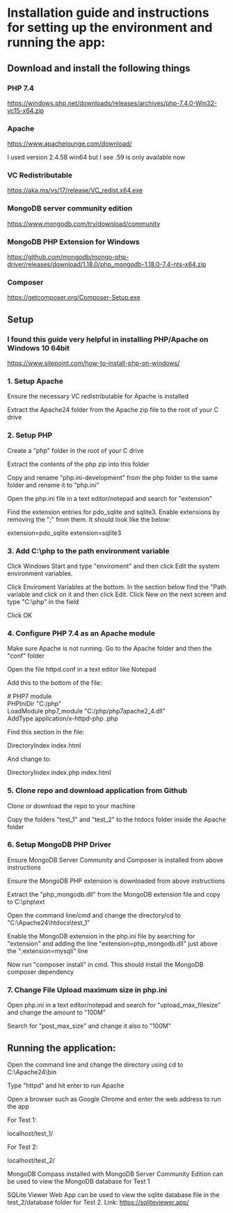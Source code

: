 # Installation guide and instructions for setting up the environment and running the app:

## Download and install the following things

### PHP 7.4
https://windows.php.net/downloads/releases/archives/php-7.4.0-Win32-vc15-x64.zip

### Apache

https://www.apachelounge.com/download/

I used version 2.4.58 win64 but I see .59 is only available now

### VC Redistributable

https://aka.ms/vs/17/release/VC_redist.x64.exe

### MongoDB server community edition

https://www.mongodb.com/try/download/community

### MongoDB PHP Extension for Windows

https://github.com/mongodb/mongo-php-driver/releases/download/1.18.0/php_mongodb-1.18.0-7.4-nts-x64.zip

### Composer

https://getcomposer.org/Composer-Setup.exe
<br />
## Setup

### I found this guide very helpful in installing PHP/Apache on Windows 10 64bit

https://www.sitepoint.com/how-to-install-php-on-windows/

### 1. Setup Apache

Ensure the necessary VC redistributable for Apache is installed

Extract the Apache24 folder from the Apache zip file to the root of your C drive

### 2. Setup PHP

Create a "php" folder in the root of your C drive

Extract the contents of the php zip into this folder

Copy and rename "php.ini-development" from the php folder to the same folder and rename it to "php.ini"

Open the php.ini file in a text editor/notepad and search for "extension"

Find the extension entries for pdo_sqlite and sqlite3. Enable extensions by removing the ";" from them. It should look like the below:

extension=pdo_sqlite
extension=sqlite3

### 3. Add C:\php to the path environment variable

Click Windows Start and type "enviroment" and then click Edit the system environment variables.

Click Enviroment Variables at the bottom. In the section below find the "Path variable and click on it and then click Edit. Click New on the next screen and type "C:\php" in the field

Click OK

### 4. Configure PHP 7.4 as an Apache module

Make sure Apache is not running. Go to the Apache folder and then the "conf" folder

Open the file httpd.conf in a text editor like Notepad

Add this to the bottom of the file:

\# PHP7 module<br/>
PHPIniDir "C:/php"<br/>
LoadModule php7_module "C:/php/php7apache2_4.dll"<br/>
AddType application/x-httpd-php .php

Find this section in the file:

<IfModule dir_module>
    DirectoryIndex index.html
</IfModule>

And change to:

<IfModule dir_module>
    DirectoryIndex index.php index.html
</IfModule>

### 5. Clone repo and download application from Github

Clone or download the repo to your machine

Copy the folders "test_1" and "test_2" to the htdocs folder inside the Apache folder

### 6. Setup MongoDB PHP Driver

Ensure MongoDB Server Community and Composer is installed from above instructions

Ensure the MongoDB PHP extension is downloaded from above instructions

Extract the "php_mongodb.dll" from the MongoDB extension file and copy to C:\php\ext

Open the command line/cmd and change the directory/cd to "C:\Apache24\htdocs\test_1"

Enable the MongoDB extension in the php.ini file by searching for "extension" and adding the line "extension=php_mongodb.dll" just above the ";extension=mysqli" line

Now run "composer install" in cmd. This should install the MongoDB composer dependency

### 7. Change File Upload maximum size in php.ini

Open php.ini in a text editor/notepad and search for "upload_max_filesize" and change the amount to "100M"

Search for "post_max_size" and change it also to "100M"
<br />
## Running the application:

Open the command line and change the directory using cd to C:\Apache24\bin

Type "httpd" and hit enter to run Apache

Open a browser such as Google Chrome and enter the web address to run the app

For Test 1:

localhost/test_1/

For Test 2:

localhost/test_2/

MongoDB Compass installed with MongoDB Server Community Edition can be used to view the MongoDB database for Test 1

SQLite Viewer Web App can be used to view the sqlite database file in the test_2/database folder for Test 2. Link: https://sqliteviewer.app/
